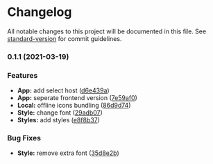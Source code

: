 # Changelog

All notable changes to this project will be documented in this file. See [standard-version](https://github.com/conventional-changelog/standard-version) for commit guidelines.

### 0.1.1 (2021-03-19)


### Features

* **App:** add select host ([d6e439a](https://github.com/mamr-moussa/bmeet/commit/d6e439aab94b5fe6e85e182280013c7cad0faabe))
* **App:** seperate frontend version ([7e59af0](https://github.com/mamr-moussa/bmeet/commit/7e59af04e3a86491b8117f34c4e562747476f081))
* **Local:** offline icons bundling ([86d9d74](https://github.com/mamr-moussa/bmeet/commit/86d9d74504970fbdc3190bf8d3a7bb9d7661818c))
* **Style:** change font ([29adb07](https://github.com/mamr-moussa/bmeet/commit/29adb07ae9055206aa8f0f9aef1f6f96deedbd04))
* **Styles:** add styles ([e8f8b37](https://github.com/mamr-moussa/bmeet/commit/e8f8b37ecbf953621080ad0891c8b0cbde531b95))


### Bug Fixes

* **Style:** remove extra font ([35d8e2b](https://github.com/mamr-moussa/bmeet/commit/35d8e2b6575e55ba33d981e5f9aaea96bf24ded8))
